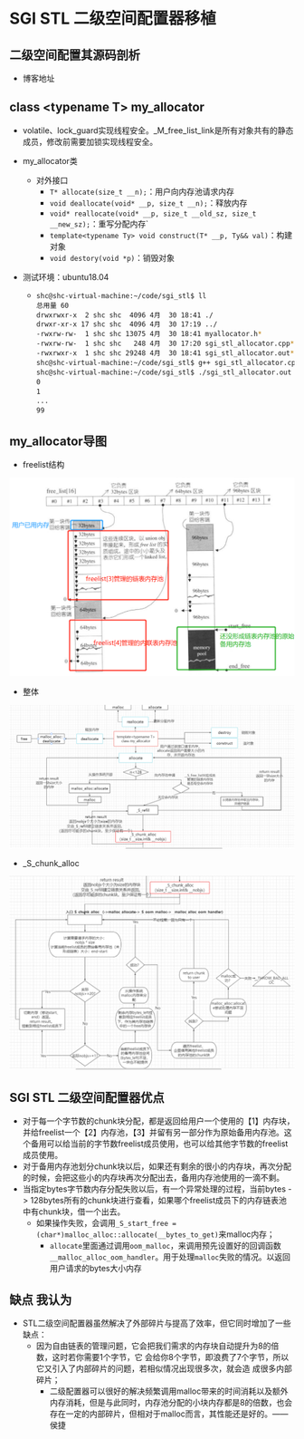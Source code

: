 # SGI STL 二级空间配置器移植

## 二级空间配置其源码剖析 

- 博客地址



## class \<typename T\> my_allocator

- volatile、lock_guard实现线程安全。_M_free_list_link是所有对象共有的静态成员，修改前需要加锁实现线程安全。

- my_allocator类
  - 对外接口
    - `T* allocate(size_t __n);`：用户向内存池请求内存
    - `void deallocate(void* __p, size_t __n);`：释放内存
    - `void* reallocate(void* __p, size_t __old_sz, size_t __new_sz);`：重写分配内存`
    - `template<typename Ty> void construct(T* __p, Ty&& val)`：构建对象
    - `void destory(void *p)`：销毁对象
  
- 测试环境：ubuntu18.04

  - ```bash
    shc@shc-virtual-machine:~/code/sgi_stl$ ll
    总用量 60
    drwxrwxr-x  2 shc shc  4096 4月  30 18:41 ./
    drwxr-xr-x 17 shc shc  4096 4月  30 17:19 ../
    -rwxrw-rw-  1 shc shc 13075 4月  30 18:41 myallocator.h*
    -rwxrw-rw-  1 shc shc   248 4月  30 17:20 sgi_stl_allocator.cpp*
    -rwxrwxr-x  1 shc shc 29248 4月  30 18:41 sgi_stl_allocator.out*
    shc@shc-virtual-machine:~/code/sgi_stl$ g++ sgi_stl_allocator.cpp -o sgi_stl_allocator.out -Wall
    shc@shc-virtual-machine:~/code/sgi_stl$ ./sgi_stl_allocator.out
    0
    1
    ...
    99
    ```





## my_allocator导图

- freelist结构

![](./_free_list_and_pool.png)

- 整体

![](./my_allocator.png)

- _S_chunk_alloc

![_S_chunk_alloc](./_S_chunk_alloc.png)





## SGI STL 二级空间配置器优点

- 对于每一个字节数的chunk块分配，都是返回给用户一个使用的【1】内存块，并给freelist一个【2】内存池，【3】并留有另一部分作为原始备用内存池。这个备用可以给当前的字节数freelist成员使用，也可以给其他字节数的freelist成员使用。
- 对于备用内存池划分chunk块以后，如果还有剩余的很小的内存块，再次分配的时候，会把这些小的内存块再次分配出去，备用内存池使用的一滴不剩。
- 当指定bytes字节数内存分配失败以后，有一个异常处理的过程，当前bytes -> 128bytes所有的chunk块进行查看，如果哪个freelist成员下的内存链表池中有chunk块，借一个出去。
  - 如果操作失败，会调用`_S_start_free = (char*)malloc_alloc::allocate(__bytes_to_get)`来malloc内存；
    - `allocate`里面通过调用`oom_malloc`，来调用预先设置好的回调函数`__malloc_alloc_oom_handler`。用于处理`malloc`失败的情况。以返回用户请求的bytes大小内存



## 缺点 我认为

- STL二级空间配置器虽然解决了外部碎片与提高了效率，但它同时增加了一些缺点：
  - 因为自由链表的管理问题，它会把我们需求的内存块自动提升为8的倍数，这时若你需要1个字节，它 会给你8个字节，即浪费了7个字节，所以它又引入了内部碎片的问题，若相似情况出现很多次，就会造 成很多内部碎片；
    - 二级配置器可以很好的解决频繁调用malloc带来的时间消耗以及额外内存消耗，但是与此同时，内存池分配的小块内存都是8的倍数，也会存在一定的内部碎片，但相对于malloc而言，其性能还是好的。——侯捷


